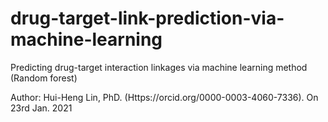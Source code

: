 # drug-target-link-prediction-via-machine-learning
Predicting drug-target interaction linkages via machine learning method (Random forest)


Author: Hui-Heng Lin, PhD.  (Https://orcid.org/0000-0003-4060-7336). On 23rd Jan. 2021
